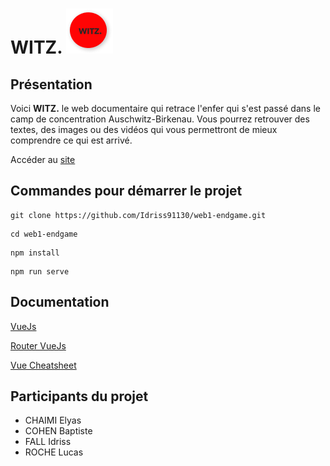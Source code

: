 # WITZ. <img src="/logowitz.png">

## Présentation

Voici **WITZ.** le web documentaire qui retrace l'enfer qui s'est passé dans le camp de concentration Auschwitz-Birkenau. Vous pourrez retrouver des textes, des images ou des vidéos qui vous permettront de mieux comprendre ce qui est arrivé.

Accéder au [site](https://witz-documentaire.netlify.app)

## Commandes pour démarrer le projet

```
git clone https://github.com/Idriss91130/web1-endgame.git
```
```
cd web1-endgame
```
```
npm install
```
```
npm run serve
```
## Documentation

[VueJs](https://vuejs.org/)

[Router VueJs](https://router.vuejs.org/)

[Vue Cheatsheet](https://marozed.ma/vue-cheatsheet/)

## Participants du projet

- CHAIMI Elyas
- COHEN Baptiste
- FALL Idriss
- ROCHE Lucas
